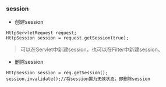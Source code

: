 ### session

* 创建session

```
HttpServletRequest request;
HttpSession session = request.getSession(true);
```

> 可以在Servlet中新建session，也可以在Filter中新建session。

* 删除session

```
HttpSession session = req.getSession();
session.invalidate();//将session置为无效状态，即删除session
```